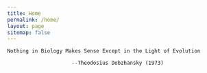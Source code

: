 ```yaml
---
title: Home
permalink: /home/
layout: page
sitemap: false 
---
```


	Nothing in Biology Makes Sense Except in the Light of Evolution
	
	     	     	   	 --Theodosius Dobzhansky (1973)
